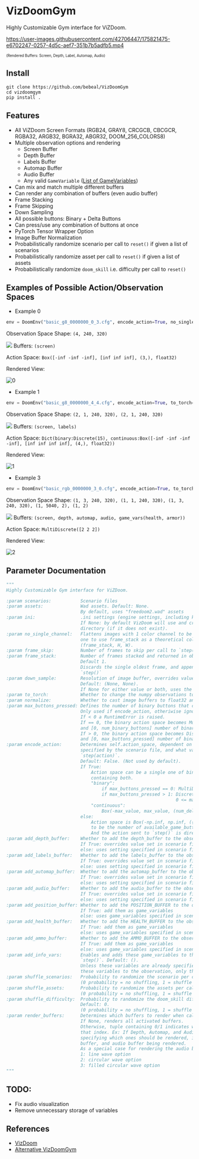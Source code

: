# VizDoomGym
Highly Customizable Gym interface for ViZDoom.



https://user-images.githubusercontent.com/42706447/175821475-e6702247-0257-4d5c-aef7-351b7b5adfb5.mp4

<sub><sup>(Rendered Buffers: Screen, Depth, Label, Automap, Audio)</sub></sup>

## Install

```commandline
git clone https://github.com/bebeal/VizDoomGym
cd vizdoomgym
pip install .
```

## Features

* All ViZDoom Screen Formats (RGB24, GRAY8, CRCGCB, CBCGCR, RGBA32, ARGB32, BGRA32, ABGR32, DOOM_256_COLORS8)
* Multiple observation options and rendering
  * Screen Buffer
  * Depth Buffer
  * Labels Buffer
  * Automap Buffer
  * Audio Buffer
  * Any valid `GameVariable` ([List of GameVariables](https://github.com/mwydmuch/ViZDoom/blob/master/doc/Types.md#-gamevariable))
* Can mix and match multiple different buffers
* Can render any combination of buffers (even audio buffer)
* Frame Stacking
* Frame Skipping
* Down Sampling
* All possible buttons: Binary + Delta Buttons
* Can press/use any combination of buttons at once
* PyTorch Tensor Wrapper Option
* Image Buffer Normalization
* Probabilistically randomize scenario per call to `reset()` if given a list of scenarios
* Probabilistically randomize asset per call to `reset()` if given a list of assets
* Probabilistically randomize `doom_skill` i.e. difficulty per call to `reset()`


## Examples of Possible Action/Observation Spaces

* Example 0

```Python
env = DoomEnv("basic_g8_0000000_0_3.cfg", encode_action=True, no_single_channel=True, frame_stack=4)
```

Observation Space Shape: `(4, 240, 320)`

<img src="https://render.githubusercontent.com/render/math?math=\sim"/> Buffers: `(screen)`

Action Space: `Box([-inf -inf -inf], [inf inf inf], (3,), float32)`

Rendered View:

![0](https://user-images.githubusercontent.com/42706447/175820497-0bfe13b1-4d33-4916-b465-d92b35f4dc2c.png)

* Example 1

```Python
env = DoomEnv("basic_g8_0000000_4_4.cfg", encode_action=True, to_torch=True, add_labels_buffer=True, max_buttons_pressed=3, frame_stack=2)
```

Observation Space Shape: `(2, 1, 240, 320), (2, 1, 240, 320)`

<img src="https://render.githubusercontent.com/render/math?math=\sim"/> Buffers: `(screen, labels)`

Action Space: `Dict(binary:Discrete(15), continuous:Box([-inf -inf -inf -inf], [inf inf inf inf], (4,), float32))`

Rendered View:

![1](https://user-images.githubusercontent.com/42706447/175820499-411b9a30-2c01-4a33-b20b-96c6966a6478.png)


* Example 3

```Python
env = DoomEnv("basic_rgb_0000000_3_0.cfg", encode_action=True, to_torch=True, max_buttons_pressed=0, add_game_vars_buffer=[HEALTH, ARMOR], add_depth_buffer=True, add_audio_buffer=True)
```

Observation Space Shape: `(1, 3, 240, 320), (1, 1, 240, 320), (1, 3, 240, 320), (1, 5040, 2), (1, 2)`

<img src="https://render.githubusercontent.com/render/math?math=\sim"/> Buffers: `(screen, depth, automap, audio, game_vars(health, armor))`

Action Space: `MultiDiscrete([2 2 2])`

Rendered View:

![2](https://user-images.githubusercontent.com/42706447/175820511-773b6f45-dcb8-43e3-8462-b6a7f5c2e4fb.png)

## Parameter Documentation

```Python
"""
Highly Customizable Gym interface for ViZDoom.

:param scenarios:           Scenario files
:param assets:              Wad assets. Default: None.
                            By default, uses "freedoom2.wad" assets
:param ini:                 .ini settings (engine settings, including key bindings, etc). Default None.
                            If None: by default VizDoom will use and create `_vizdoom.ini` in your working
                            directory (if it does not exist).
:param no_single_channel:   Flattens images with 1 color channel to be (H, W). Default: True. This allows for
                            one to use frame_stack as a theoretical color channel and make the images returned
                            (frame_stack, H, W).
:param frame_skip:          Number of frames to skip per call to `step()`. Default 1.
:param frame_stack:         Number of frames stacked and returned in observation when `step()` is called.
                            Default 1.
                            Discards the single oldest frame, and appends on a single fresh frame per call to
                            `step()`
:param down_sample:         Resolution of image buffer, overrides value set in scenario file.
                            Default: (None, None).
                            If None for either value or both, uses the values specified in the scenario file.
:param to_torch:            Whether to change the numpy observations to torch tensors. Default: True.
:param normalize:           Whether to cast image buffers to float32 and divide values by 255. Default: True.
:param max_buttons_pressed: Defines the number of binary buttons that can be selected at once. Default: 1.
                            Only used if encode_action, otheriwise ignored. Should be >= 0.
                            If < 0 a RuntimeError is raised.
                            If == 0, the binary action space becomes MultiDiscrete([2] * num_binary_buttons)
                            and [0, num_binary_buttons] number of binary buttons can be selected.
                            If > 0, the binary action space becomes Discrete(2**n)
                            and [0, max_buttons_pressed] number of binary buttons can be selected.
:param encode_action:       Determines self.action_space, dependent on which available_game_actions() are
                            specified by the scenario file, and what valid actions that can be sent to
                            `step(action)`.
                            Default: False. (Not used by default).
                            If True:
                                Action space can be a single one of binary/continuous action space, or a Dict
                                containing both.
                                "binary":
                                    if max_buttons_pressed == 0: MultiDiscrete([2] * num_binary_buttons)
                                    if max_buttons_pressed > 1: Discrete(n) where n is the number of environment actions that have
                                                                0 <= max_buttons_pressed bits set
                                "continuous":
                                    Box(-max_value, max_value, (num_delta_buttons,), np.float32)
                            else:
                                Action space is Box(-np.inf, np.inf, ({n},), np.float32) where {n} is defined
                                to be the number of available_game_buttons as specified by the scenario file.
                                And the action sent to `step()` is directly sent to the VizDoom environment.
:param add_depth_buffer:    Whether to add the depth_buffer to the observation_space. Default: False.
                            If True: overrides value set in scenario file,
                            else: uses setting specified in scenario file.
:param add_labels_buffer:   Whether to add the labels_buffer to the observation_space. Default: False.
                            If True: overrides value set in scenario file,
                            else: uses setting specified in scenario file.
:param add_automap_buffer:  Whether to add the automap_buffer to the observation_space. Default: False.
                            If True: overrides value set in scenario file,
                            else: uses setting specified in scenario file.
:param add_audio_buffer:    Whether to add the audio_buffer to the observation_space. Default: False.
                            If True: overrides value set in scenario file,
                            else: uses setting specified in scenario file.
:param add_position_buffer: Whether to add the POSITION_BUFFER to the observation_space. Default: False.
                            If True: add them as game_variables
                            else: uses game_variables specified in scenario file.
:param add_health_buffer:   Whether to add the HEALTH_BUFFER to the observation_space. Default: False.
                            If True: add them as game_variables
                            else: uses game_variables specified in scenario file.
:param add_ammo_buffer:     Whether to add the AMMO_BUFFER to the observation_space. Default: False.
                            If True: add them as game_variables
                            else: uses game_variables specified in scenario file.
:param add_info_vars:       Enables and adds these game_variables to the game state, passed back via `info` in
                            `step()`. Default: ().
                            Unless these variables are already specified in the scenario file this will not add
                            these variables to the observation, only the info.
:param shuffle_scenarios:   Probability to randomize the scenario per call to `reset()`. Default: 0.
                            (0 probability = no shuffling, 1 = shuffle every call to `reset()`)
:param shuffle_assets:      Probability to randomize the assets per call to `reset()`. Default: 0.
                            (0 probability = no shuffling, 1 = shuffle every call to `reset()`)
:param shuffle_difficulty:  Probability to randomize the doom_skill difficulty per call to `reset()`.
                            Default: 0.
                            (0 probability = no shuffling, 1 = shuffle every call to `reset()`)
:param render_buffers:      Determines which buffers to render when calling `env.render()`. Default None.
                            If None, renders all activated buffers.
                            Otherwise, tuple containing 0/1 indicates whether or not to render the buffer at
                            that index. Ex: If Depth, Automap, and Audio buffer are enabled you can send a tuple
                            specifying which ones should be rendered, i.e: (1, 0, 1) would result in the depth
                            buffer, and audio buffer being rendered.
                            As a special case for rendering the audio buffer:
                            1: line wave option
                            2: circular wave option
                            3: filled circular wave option
"""
```

## TODO:
* Fix audio visualization
* Remove unnecessary storage of variables

## References
* [VizDoom](https://github.com/mwydmuch/ViZDoom)
* [Alternative VizDoomGym](https://github.com/shakenes/vizdoomgym)
